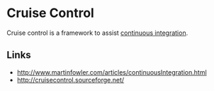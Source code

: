 # Cruise Control

Cruise control is a framework to assist [continuous integration](/wiki/continuous_integration).


## Links

  * http://www.martinfowler.com/articles/continuousIntegration.html
  * http://cruisecontrol.sourceforge.net/
